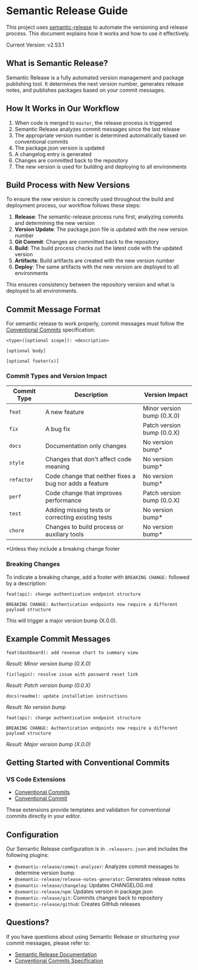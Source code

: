 # Semantic Release Guide

This project uses [semantic-release](https://github.com/semantic-release/semantic-release) to automate the versioning and release process. This document explains how it works and how to use it effectively.

<div class="current-version-callout">
  Current Version: <span class="version-number">v2.53.1</span>
</div>

## What is Semantic Release?

Semantic Release is a fully automated version management and package publishing tool. It determines the next version number, generates release notes, and publishes packages based on your commit messages.

## How It Works in Our Workflow

1. When code is merged to `master`, the release process is triggered
2. Semantic Release analyzes commit messages since the last release
3. The appropriate version number is determined automatically based on conventional commits
4. The package.json version is updated
5. A changelog entry is generated
6. Changes are committed back to the repository
7. The new version is used for building and deploying to all environments

## Build Process with New Versions

To ensure the new version is correctly used throughout the build and deployment process, our workflow follows these steps:

1. **Release**: The semantic-release process runs first, analyzing commits and determining the new version
2. **Version Update**: The package.json file is updated with the new version number
3. **Git Commit**: Changes are committed back to the repository
4. **Build**: The build process checks out the latest code with the updated version
5. **Artifacts**: Build artifacts are created with the new version number
6. **Deploy**: The same artifacts with the new version are deployed to all environments

This ensures consistency between the repository version and what is deployed to all environments.

## Commit Message Format

For semantic release to work properly, commit messages must follow the [Conventional Commits](https://www.conventionalcommits.org/) specification:

```
<type>([optional scope]): <description>

[optional body]

[optional footer(s)]
```

### Commit Types and Version Impact

| Commit Type | Description | Version Impact |
|-------------|-------------|----------------|
| `feat`      | A new feature | Minor version bump (0.X.0) |
| `fix`       | A bug fix | Patch version bump (0.0.X) |
| `docs`      | Documentation only changes | No version bump* |
| `style`     | Changes that don't affect code meaning | No version bump* |
| `refactor`  | Code change that neither fixes a bug nor adds a feature | No version bump* |
| `perf`      | Code change that improves performance | Patch version bump (0.0.X) |
| `test`      | Adding missing tests or correcting existing tests | No version bump* |
| `chore`     | Changes to build process or auxiliary tools | No version bump* |

*Unless they include a breaking change footer

### Breaking Changes

To indicate a breaking change, add a footer with `BREAKING CHANGE:` followed by a description:

```
feat(api): change authentication endpoint structure

BREAKING CHANGE: Authentication endpoints now require a different payload structure
```

This will trigger a major version bump (X.0.0).

## Example Commit Messages

```
feat(dashboard): add revenue chart to summary view
```
*Result: Minor version bump (0.X.0)*

```
fix(login): resolve issue with password reset link
```
*Result: Patch version bump (0.0.X)*

```
docs(readme): update installation instructions
```
*Result: No version bump*

```
feat(api): change authentication endpoint structure

BREAKING CHANGE: Authentication endpoints now require a different payload structure
```
*Result: Major version bump (X.0.0)*

## Getting Started with Conventional Commits

### VS Code Extensions

- [Conventional Commits](https://marketplace.visualstudio.com/items?itemName=vivaxy.vscode-conventional-commits)
- [Conventional Commit](https://marketplace.visualstudio.com/items?itemName=KnisterPeter.vscode-commitizen)

These extensions provide templates and validation for conventional commits directly in your editor.

## Configuration

Our Semantic Release configuration is in `.releaserc.json` and includes the following plugins:

- `@semantic-release/commit-analyzer`: Analyzes commit messages to determine version bump
- `@semantic-release/release-notes-generator`: Generates release notes
- `@semantic-release/changelog`: Updates CHANGELOG.md
- `@semantic-release/npm`: Updates version in package.json
- `@semantic-release/git`: Commits changes back to repository
- `@semantic-release/github`: Creates GitHub releases

## Questions?

If you have questions about using Semantic Release or structuring your commit messages, please refer to:

- [Semantic Release Documentation](https://semantic-release.gitbook.io/)
- [Conventional Commits Specification](https://www.conventionalcommits.org/)